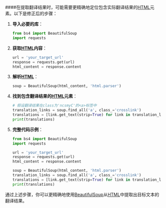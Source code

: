 ####在提取翻译结果时，可能需要更精确地定位包含实际翻译结果的[HTML](https://zh.wikipedia.org/wiki/HTML)元素。以下是修正后的步骤：

1. **导入必要的库**：
    ```python
    from bs4 import BeautifulSoup
    import requests
    ```

2. **获取[HTML](https://zh.wikipedia.org/wiki/HTML)内容**：
    ```python
    url = 'your_target_url'
    response = requests.get(url)
    html_content = response.content
    ```

3. **解析[HTML](https://zh.wikipedia.org/wiki/HTML)**：
    ```python
    soup = BeautifulSoup(html_content, 'html.parser')
    ```

4. **找到包含翻译结果的[HTML](https://zh.wikipedia.org/wiki/HTML)元素**：
    ```python
    # 假设翻译结果在class为'ncsmyC'的<a>标签中
    translation_links = soup.find_all('a', class_='crosslink')
    translations = [link.get_text(strip=True) for link in translation_links if 'title' in link.attrs and link['title'] in ['存取', '取数据']]
    print(translations)
    ```

5. **完整代码示例**：
    ```python
    from bs4 import BeautifulSoup
    import requests

    url = 'your_target_url'
    response = requests.get(url)
    html_content = response.content

    soup = BeautifulSoup(html_content, 'html.parser')
    translation_links = soup.find_all('a', class_='crosslink')
    translations = [link.get_text(strip=True) for link in translation_links if 'title' in link.attrs and link['title'] in ['存取', '取数据']]
    print(translations)
    ```

通过上述步骤，你可以更精确地使用[BeautifulSoup](https://zh.wikipedia.org/wiki/BeautifulSoup)从[HTML](https://zh.wikipedia.org/wiki/HTML)中提取出目标文本的翻译结果。